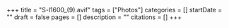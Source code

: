 +++
title = "S-l1600_(9).avif"
tags = ["Photos"]
categories = []
startDate = ""
draft = false
pages = []
description = ""
citations = []
+++
